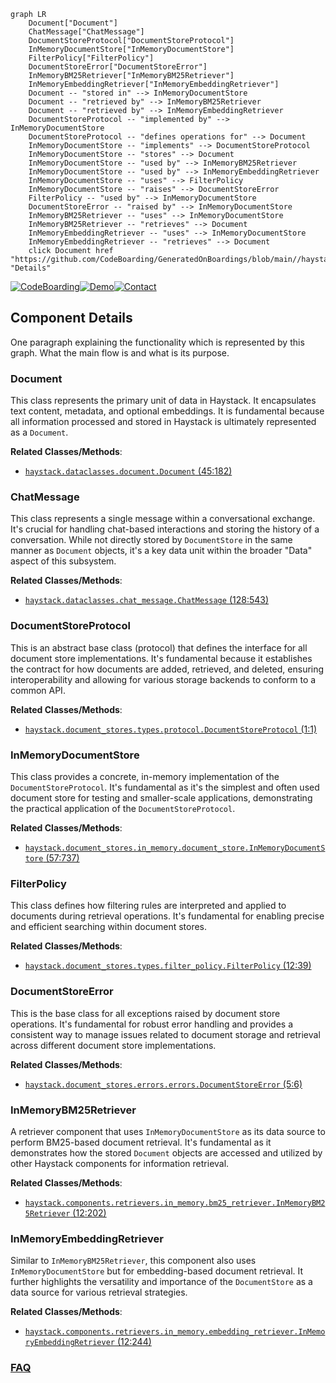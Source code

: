 ```mermaid
graph LR
    Document["Document"]
    ChatMessage["ChatMessage"]
    DocumentStoreProtocol["DocumentStoreProtocol"]
    InMemoryDocumentStore["InMemoryDocumentStore"]
    FilterPolicy["FilterPolicy"]
    DocumentStoreError["DocumentStoreError"]
    InMemoryBM25Retriever["InMemoryBM25Retriever"]
    InMemoryEmbeddingRetriever["InMemoryEmbeddingRetriever"]
    Document -- "stored in" --> InMemoryDocumentStore
    Document -- "retrieved by" --> InMemoryBM25Retriever
    Document -- "retrieved by" --> InMemoryEmbeddingRetriever
    DocumentStoreProtocol -- "implemented by" --> InMemoryDocumentStore
    DocumentStoreProtocol -- "defines operations for" --> Document
    InMemoryDocumentStore -- "implements" --> DocumentStoreProtocol
    InMemoryDocumentStore -- "stores" --> Document
    InMemoryDocumentStore -- "used by" --> InMemoryBM25Retriever
    InMemoryDocumentStore -- "used by" --> InMemoryEmbeddingRetriever
    InMemoryDocumentStore -- "uses" --> FilterPolicy
    InMemoryDocumentStore -- "raises" --> DocumentStoreError
    FilterPolicy -- "used by" --> InMemoryDocumentStore
    DocumentStoreError -- "raised by" --> InMemoryDocumentStore
    InMemoryBM25Retriever -- "uses" --> InMemoryDocumentStore
    InMemoryBM25Retriever -- "retrieves" --> Document
    InMemoryEmbeddingRetriever -- "uses" --> InMemoryDocumentStore
    InMemoryEmbeddingRetriever -- "retrieves" --> Document
    click Document href "https://github.com/CodeBoarding/GeneratedOnBoardings/blob/main//haystack/Document.md" "Details"
```
[![CodeBoarding](https://img.shields.io/badge/Generated%20by-CodeBoarding-9cf?style=flat-square)](https://github.com/CodeBoarding/GeneratedOnBoardings)[![Demo](https://img.shields.io/badge/Try%20our-Demo-blue?style=flat-square)](https://www.codeboarding.org/demo)[![Contact](https://img.shields.io/badge/Contact%20us%20-%20contact@codeboarding.org-lightgrey?style=flat-square)](mailto:contact@codeboarding.org)

## Component Details

One paragraph explaining the functionality which is represented by this graph. What the main flow is and what is its purpose.

### Document
This class represents the primary unit of data in Haystack. It encapsulates text content, metadata, and optional embeddings. It is fundamental because all information processed and stored in Haystack is ultimately represented as a `Document`.


**Related Classes/Methods**:

- <a href="https://github.com/deepset-ai/haystack/blob/master/haystack/dataclasses/document.py#L45-L182" target="_blank" rel="noopener noreferrer">`haystack.dataclasses.document.Document` (45:182)</a>


### ChatMessage
This class represents a single message within a conversational exchange. It's crucial for handling chat-based interactions and storing the history of a conversation. While not directly stored by `DocumentStore` in the same manner as `Document` objects, it's a key data unit within the broader "Data" aspect of this subsystem.


**Related Classes/Methods**:

- <a href="https://github.com/deepset-ai/haystack/blob/master/haystack/dataclasses/chat_message.py#L128-L543" target="_blank" rel="noopener noreferrer">`haystack.dataclasses.chat_message.ChatMessage` (128:543)</a>


### DocumentStoreProtocol
This is an abstract base class (protocol) that defines the interface for all document store implementations. It's fundamental because it establishes the contract for how documents are added, retrieved, and deleted, ensuring interoperability and allowing for various storage backends to conform to a common API.


**Related Classes/Methods**:

- <a href="https://github.com/deepset-ai/haystack/blob/master/haystack/document_stores/types/protocol.py#L1-L1" target="_blank" rel="noopener noreferrer">`haystack.document_stores.types.protocol.DocumentStoreProtocol` (1:1)</a>


### InMemoryDocumentStore
This class provides a concrete, in-memory implementation of the `DocumentStoreProtocol`. It's fundamental as it's the simplest and often used document store for testing and smaller-scale applications, demonstrating the practical application of the `DocumentStoreProtocol`.


**Related Classes/Methods**:

- <a href="https://github.com/deepset-ai/haystack/blob/master/haystack/document_stores/in_memory/document_store.py#L57-L737" target="_blank" rel="noopener noreferrer">`haystack.document_stores.in_memory.document_store.InMemoryDocumentStore` (57:737)</a>


### FilterPolicy
This class defines how filtering rules are interpreted and applied to documents during retrieval operations. It's fundamental for enabling precise and efficient searching within document stores.


**Related Classes/Methods**:

- <a href="https://github.com/deepset-ai/haystack/blob/master/haystack/document_stores/types/filter_policy.py#L12-L39" target="_blank" rel="noopener noreferrer">`haystack.document_stores.types.filter_policy.FilterPolicy` (12:39)</a>


### DocumentStoreError
This is the base class for all exceptions raised by document store operations. It's fundamental for robust error handling and provides a consistent way to manage issues related to document storage and retrieval across different document store implementations.


**Related Classes/Methods**:

- <a href="https://github.com/deepset-ai/haystack/blob/master/haystack/document_stores/errors/errors.py#L5-L6" target="_blank" rel="noopener noreferrer">`haystack.document_stores.errors.errors.DocumentStoreError` (5:6)</a>


### InMemoryBM25Retriever
A retriever component that uses `InMemoryDocumentStore` as its data source to perform BM25-based document retrieval. It's fundamental as it demonstrates how the stored `Document` objects are accessed and utilized by other Haystack components for information retrieval.


**Related Classes/Methods**:

- <a href="https://github.com/deepset-ai/haystack/blob/master/haystack/components/retrievers/in_memory/bm25_retriever.py#L12-L202" target="_blank" rel="noopener noreferrer">`haystack.components.retrievers.in_memory.bm25_retriever.InMemoryBM25Retriever` (12:202)</a>


### InMemoryEmbeddingRetriever
Similar to `InMemoryBM25Retriever`, this component also uses `InMemoryDocumentStore` but for embedding-based document retrieval. It further highlights the versatility and importance of the `DocumentStore` as a data source for various retrieval strategies.


**Related Classes/Methods**:

- <a href="https://github.com/deepset-ai/haystack/blob/master/haystack/components/retrievers/in_memory/embedding_retriever.py#L12-L244" target="_blank" rel="noopener noreferrer">`haystack.components.retrievers.in_memory.embedding_retriever.InMemoryEmbeddingRetriever` (12:244)</a>




### [FAQ](https://github.com/CodeBoarding/GeneratedOnBoardings/tree/main?tab=readme-ov-file#faq)